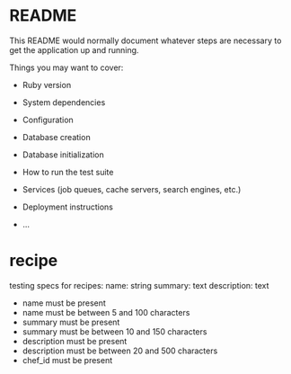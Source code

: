 # README

This README would normally document whatever steps are necessary to get the
application up and running.

Things you may want to cover:

* Ruby version

* System dependencies

* Configuration

* Database creation

* Database initialization

* How to run the test suite

* Services (job queues, cache servers, search engines, etc.)

* Deployment instructions

* ...
# recipe
testing specs for recipes:
name: string
summary: text
description: text


- name must be present
- name must be between 5 and 100 characters
- summary must be present
- summary must be between 10 and 150 characters
- description must be present
- description must be between 20 and 500 characters
- chef_id must be present
